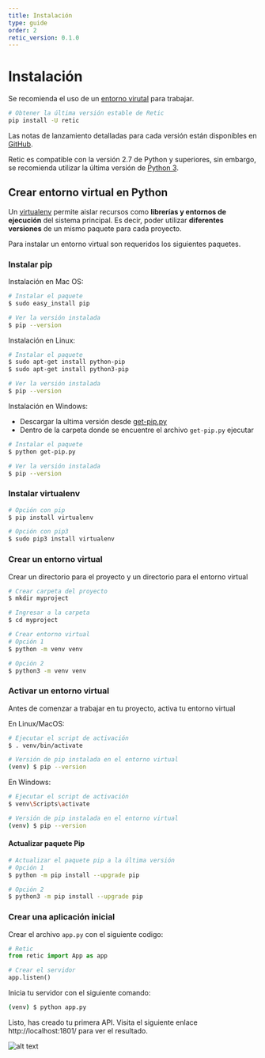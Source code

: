 ```yaml
---
title: Instalación
type: guide
order: 2
retic_version: 0.1.0
---
```


# Instalación

Se recomienda el uso de un [entorno virutal](#crear-entorno-virtual-en-python) para trabajar.

```sh
# Obtener la última versión estable de Retic
pip install -U retic
```

Las notas de lanzamiento detalladas para cada versión están disponibles en [GitHub][repository_releases].

Retic es compatible con la versión 2.7 de Python y superiores, sin embargo, se recomienda utilizar la última versión de [Python 3][python_downloads].

## Crear entorno virtual en Python

Un [virtualenv][virtualenv_official] permite aislar recursos como **librerías y entornos de ejecución** del sistema principal. Es decir, poder utilizar **diferentes versiones** de un mismo paquete para cada proyecto.

Para instalar un entorno virtual son requeridos los siguientes paquetes.

### Instalar pip

Instalación en Mac OS:

```sh
# Instalar el paquete
$ sudo easy_install pip

# Ver la versión instalada
$ pip --version
```

Instalación en Linux:

```sh
# Instalar el paquete
$ sudo apt-get install python-pip
$ sudo apt-get install python3-pip

# Ver la versión instalada
$ pip --version
```

Instalación en Windows:

* Descargar la ultima versión desde [get-pip.py][pip_download]
* Dentro de la carpeta donde se encuentre el archivo ``get-pip.py`` ejecutar

```sh
# Instalar el paquete
$ python get-pip.py

# Ver la versión instalada
$ pip --version
```

### Instalar virtualenv

```sh
# Opción con pip
$ pip install virtualenv

# Opción con pip3
$ sudo pip3 install virtualenv
```

### Crear un entorno virtual

Crear un directorio para el proyecto y un directorio para el entorno virtual

```sh
# Crear carpeta del proyecto
$ mkdir myproject

# Ingresar a la carpeta
$ cd myproject

# Crear entorno virtual
# Opción 1
$ python -m venv venv

# Opción 2
$ python3 -m venv venv
```

### Activar un entorno virtual

Antes de comenzar a trabajar en tu proyecto, activa tu entorno virtual

En Linux/MacOS:

```sh
# Ejecutar el script de activación
$ . venv/bin/activate

# Versión de pip instalada en el entorno virtual
(venv) $ pip --version
```

En Windows:

```sh
# Ejecutar el script de activación
$ venv\Scripts\activate

# Versión de pip instalada en el entorno virtual
(venv) $ pip --version
```

#### Actualizar paquete Pip

```sh
# Actualizar el paquete pip a la última versión
# Opción 1
$ python -m pip install --upgrade pip

# Opción 2
$ python3 -m pip install --upgrade pip
```
### Crear una aplicación inicial

Crear el archivo ``app.py`` con el siguiente codigo:

```python
# Retic
from retic import App as app

# Crear el servidor
app.listen()
```

Inicia tu servidor con el siguiente comando:

```sh
(venv) $ python app.py
```

Listo, has creado tu primera API. Visita el siguiente enlace http://localhost:1801/ para ver el resultado.

![alt text](https://github.com/reticpy/retic/raw/dev_documentation/docs/es/images/api_rest_app.png "API REST")

[repository_releases]: https://github.com/reticpy/retic/releases
[pip_download]: https://bootstrap.pypa.io/get-pip.py
[virtualenv_official]: https://docs.python.org/3/library/venv.html#module-venv
[python_downloads]: https://www.python.org/downloads/